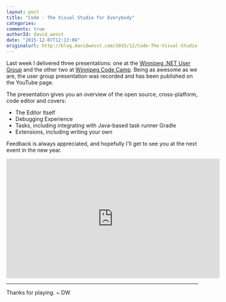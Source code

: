```yaml
---
layout: post
title: "Code - The Visual Studio for Everybody"
categories:
comments: true
authorId: david_wesst
date: "2015-12-07T12:13:06"
originalurl: http://blog.davidwesst.com/2015/12/Code-The-Visual-Studio-for-Everybody/
---
```


Last week I delivered three presentations: one at the [Winnipeg .NET User Group](http://winnipegdotnet.org/) and the other two at [Winnipeg Code Camp](http://winnipegcodecamp.com/). Being as awesome as we are, the user group presentation was recorded and has been published on the YouTube page.

<!--more-->

The presentation gives you an overview of the open source, cross-platform, code editor and covers:

+ The Editor Itself
+ Debugging Experience
+ Tasks, including integrating with Java-based task runner Gradle
+ Extensions, including writing your own
	
Feedback is always appreciated, and hopefully I'll get to see you at the next event in the new year.

<iframe width="560" height="315" src="https://www.youtube.com/embed/aUBF5RDlvKs" frameborder="0" allowfullscreen></iframe>

---
Thanks for playing. ~ DW 